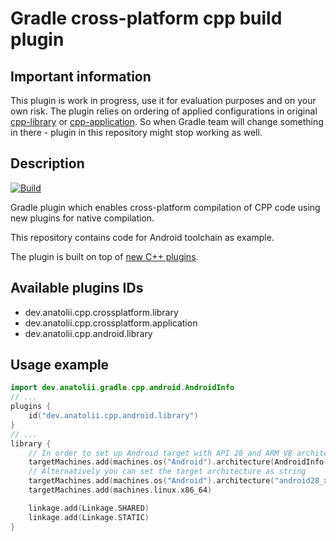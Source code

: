 # Gradle cross-platform cpp build plugin

## Important information

This plugin is work in progress, use it for evaluation purposes and on your own risk.
The plugin relies on ordering of applied configurations in original [cpp-library](https://docs.gradle.org/current/userguide/cpp_library_plugin.html) or [cpp-application](https://docs.gradle.org/current/userguide/cpp_application_plugin.html). So when Gradle team will change something in there - plugin in this repository might stop working as well.

## Description

[![Build](https://github.com/Anatolii/gradle-cpp-cross-platform/workflows/Gradle%20build/badge.svg)](https://github.com/Anatolii/gradle-cpp-cross-platform/actions)


Gradle plugin which enables cross-platform compilation of CPP code using new plugins for native compilation.

This repository contains code for Android toolchain as example.

The plugin is built on top of [new C++ plugins](https://blog.gradle.org/update-on-the-new-cpp-plugins).

## Available plugins IDs

- dev.anatolii.cpp.crossplatform.library
- dev.anatolii.cpp.crossplatform.application
- dev.anatolii.cpp.android.library

## Usage example

```kotlin
import dev.anatolii.gradle.cpp.android.AndroidInfo
// ...
plugins {
    id("dev.anatolii.cpp.android.library")
}
// ...
library {
    // In order to set up Android target with API 28 and ARM V8 architecture use following line, where `arch` can be one of: armv7, armv8, x86, x86_64
    targetMachines.add(machines.os("Android").architecture(AndroidInfo(api = 28, arch = AndroidInfo.armv8).platformName))
    // Alternatively you can set the target architecture as string
    targetMachines.add(machines.os("Android").architecture("android28_x86"))
    targetMachines.add(machines.linux.x86_64)

    linkage.add(Linkage.SHARED)
    linkage.add(Linkage.STATIC)
}
```
